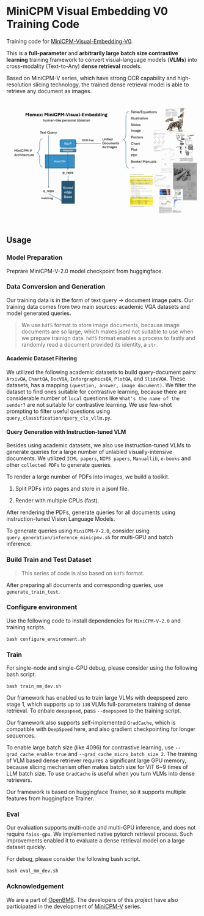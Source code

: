 # MiniCPM Visual Embedding V0 Training Code

Training code for [MiniCPM-Visual-Embedding-V0](https://huggingface.co/RhapsodyAI/minicpm-visual-embedding-v0). 

This is a **full-parameter** and **arbitrarily large batch size contrastive learning** training framework to convert visual-language models (**VLMs**) into cross-modality (Text-to-Any) **dense retrieval** models. 

Based on MiniCPM-V series, which have strong OCR capability and high-resolution slicing technology, the trained dense retrieval model is able to retrieve any document as images.

![Memex architecture](images/memex.png)

## Usage 

### Model Preparation

Preprare MiniCPM-V-2.0 model checkpoint from huggingface.

### Data Conversion and Generation

Our training data is in the form of text query -> document image pairs. Our training data comes from two main sources: academic VQA datasets and model generated queries. 

> We use `hdf5` format to store image documents, because image documents are so large, which makes jsonl not suitable to use when we prepare trainign data. `hdf5` format enables a process to fastly and randomly read a document provided its identity, a `str`.

#### Academic Dataset Filtering

We utilized the following academic datasets to build query-document pairs: `ArxivQA`, `ChartQA`, `DocVQA`, `InforgraphicsQA`, `PlotQA`, and `SlideVQA`. These datasets, has a mapping `(question, answer, image document)`. We filter the dataset to find ones suitable for contrastive learning, because there are considerable number of `local` questions like `What's the name of the sender?` are not suitable for contrastive learning. We use few-shot prompting to filter useful questions using `query_classification/query_cls_vllm.py`.

#### Query Generation with Instruction-tuned VLM

Besides using academic datasets, we also use instruction-tuned VLMs to generate queries for a large number of unlabled visually-intensive documents. We utilized `ICML papers`, `NIPS papers`, `Manuallib`, `e-books` and other `collected PDFs` to generate queries. 

To render a large number of PDFs into images, we build a toolkit.

1. Split PDFs into pages and store in a jsonl file.

2. Render with multiple CPUs (fast).

After rendering the PDFs, generate queries for all documents using instruction-tuned Vision Language Models. 

To generate queries using `MiniCPM-V-2.0`, consider using `query_generation/inference_minicpmv.sh` for multi-GPU and batch inference.


### Build Train and Test Dataset

> This series of code is also based on `hdf5` format. 

After preparing all documents and corresponding queries, use `generate_train_test`.


### Configure environment

Use the following code to install dependencies for `MiniCPM-V-2.0` and training scripts.
```
bash configure_environment.sh
```

### Train

For single-node and single-GPU debug, please consider using the following bash script.

```
bash train_mm_dev.sh
```

Our framework has enabled us to train large VLMs with deepspeed zero stage 1, which supports up to `13B` VLMs full-parameters training of dense retrieval. To enbale `deepspeed`, pass `--deepspeed` to the training script.

Our framework also supports self-implemented `GradCache`, which is compatible with `DeepSpeed` here, and also gradient checkpointing for longer sequences. 

To enable large batch size (like 4096) for contrastive learning, use `--grad_cache_enable true` and `--grad_cache_micro_batch_size 2`. The training of VLM based dense retriever requires a significant large GPU memory, because slicing mechanism often makes batch size for ViT 6~9 times of LLM batch size. To use `GradCache` is useful when you turn VLMs into dense retrievers.

Our framework is based on huggingface Trainer, so it supports multiple features from huggingface Trainer.


### Eval

Our evaluation supports multi-node and multi-GPU inference, and does not require `faiss-gpu`. We implemented native pytorch retrieval process. Such improvements enabled it to evaluate a dense retrieval model on a large dataset quickly.

For debug, please consider the following bash script.

```
bash eval_mm_dev.sh
```


### Acknowledgement

We are a part of [OpenBMB](https://github.com/OpenBMB). The developers of this project have also participated in the development of [MiniCPM-V](https://github.com/OpenBMB/MiniCPM-V) series.

